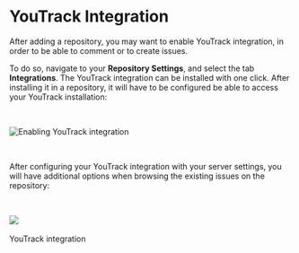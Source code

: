 # YouTrack Integration

After adding a repository, you may want to enable YouTrack integration,
in order to be able to comment or to create issues.

To do so, navigate to your **Repository Settings**, and select the tab
**Integrations**. The YouTrack integration can be installed with one
click. After installing it in a repository, it will have to be
configured be able to access your YouTrack installation:

 

![<span class="wysiwyg-font-size-small">Enabling YouTrack
integration</span>](/hc/en-us/article_attachments/115000339045/youtrack.gif)

 

After configuring your YouTrack integration with your server settings,
you will have additional options when browsing the existing issues on
the repository:

 



![](/images/blobid0.png) 



<span class="wysiwyg-font-size-small">YouTrack integration</span>

 

 

 
